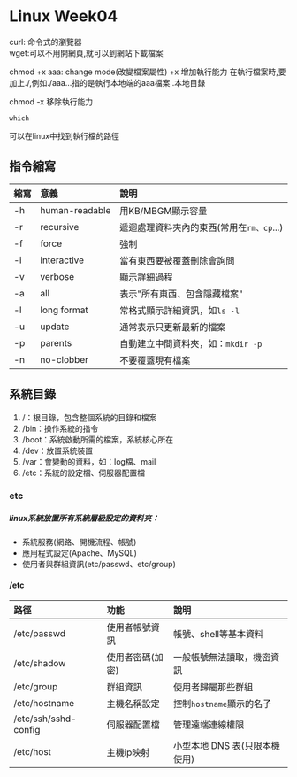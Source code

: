 # Linux Week04


curl: 命令式的瀏覽器  
wget:可以不用開網頁,就可以到網站下載檔案

chmod +x aaa: change mode(改變檔案屬性) +x 增加執行能力
在執行檔案時,要加上./,例如./aaa...指的是執行本地端的aaa檔案
.本地目錄

chmod -x 移除執行能力

```
which
```
可以在linux中找到執行檔的路徑

## 指令縮寫
|   縮寫    |   意義    |   說明    |
|   :--     |   :--     |   :--     |
|-h|human-readable|用KB/MBGM顯示容量|
|-r|recursive|遞迴處理資料夾內的東西(常用在```rm、cp```...)|
|-f|force|強制|
|-i|interactive|當有東西要被覆蓋刪除會詢問|
|-v|verbose|顯示詳細過程|
|-a|all|表示"所有東西、包含隱藏檔案"|
|-l|long format|常格式顯示詳細資訊，如```ls -l```|
|-u|update|通常表示只更新最新的檔案|
|-p|parents|自動建立中間資料夾，如：```mkdir -p```|
|-n|no-clobber|不要覆蓋現有檔案|

## 系統目錄
1. /：根目錄，包含整個系統的目錄和檔案
2. /bin：操作系統的指令
3. /boot：系統啟動所需的檔案，系統核心所在
4. /dev：放置系統裝置
5. /var：會變動的資料，如：log檔、mail
6. /etc：系統的設定檔、伺服器配置檔

### etc
##### linux系統放置所有系統層級設定的資料夾：
- 系統服務(網路、開機流程、帳號)
- 應用程式設定(Apache、MySQL)
- 使用者與群組資訊(etc/passwd、etc/group)

#### /etc
|   路徑    |   功能    |   說明    |
|:--        |:--        |:--        |
|/etc/passwd|使用者帳號資訊|帳號、shell等基本資料|
|/etc/shadow|使用者密碼(加密)|一般帳號無法讀取，機密資訊|
|/etc/group|群組資訊|使用者歸屬那些群組|
|/etc/hostname|主機名稱設定|控制```hostname```顯示的名子|
|/etc/ssh/sshd-config|伺服器配置檔|管理遠端連線權限|
|/etc/host|主機ip映射|小型本地 DNS 表(只限本機使用)|


